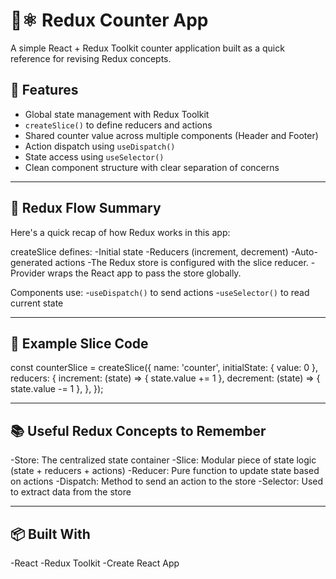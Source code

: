 # 🧠⚛️ Redux Counter App

A simple React + Redux Toolkit counter application built as a quick reference for revising Redux concepts.

## 📌 Features

- Global state management with Redux Toolkit
- `createSlice()` to define reducers and actions
- Shared counter value across multiple components (Header and Footer)
- Action dispatch using `useDispatch()`
- State access using `useSelector()`
- Clean component structure with clear separation of concerns

---

## 🔄 Redux Flow Summary
Here's a quick recap of how Redux works in this app:

createSlice defines:
-Initial state
-Reducers (increment, decrement)
-Auto-generated actions
-The Redux store is configured with the slice reducer.
-Provider wraps the React app to pass the store globally.

Components use:
-`useDispatch()` to send actions
-`useSelector()` to read current state

---

## 🧪 Example Slice Code

const counterSlice = createSlice({
  name: 'counter',
  initialState: { value: 0 },
  reducers: {
    increment: (state) => { state.value += 1 },
    decrement: (state) => { state.value -= 1 },
  },
});

---

## 📚 Useful Redux Concepts to Remember
-Store: The centralized state container
-Slice: Modular piece of state logic (state + reducers + actions)
-Reducer: Pure function to update state based on actions
-Dispatch: Method to send an action to the store
-Selector: Used to extract data from the store

---

## 📦 Built With
-React
-Redux Toolkit
-Create React App 
